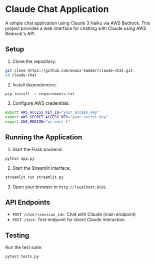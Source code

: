 # Claude Chat Application

A simple chat application using Claude 3 Haiku via AWS Bedrock. This project provides a web interface for chatting with Claude using AWS Bedrock's API.

## Setup

1. Clone the repository:
```bash
git clone https://github.com/owais-kamdar/claude-chat.git
cd claude-chat
```

2. Install dependencies:
```bash
pip install -r requirements.txt
```

3. Configure AWS credentials:
```bash
export AWS_ACCESS_KEY_ID="your_access_key"
export AWS_SECRET_ACCESS_KEY="your_secret_key"
export AWS_REGION="us-east-1"
```

## Running the Application

1. Start the Flask backend:
```bash
python app.py
```

2. Start the Streamlit interface:
```bash
streamlit run streamlit.py
```

3. Open your browser to `http://localhost:8501`

## API Endpoints

- `POST /chat/<session_id>`: Chat with Claude (main endpoint)
- `POST /test`: Test endpoint for direct Claude interaction

## Testing

Run the test suite:
```bash
pytest tests.py
```
